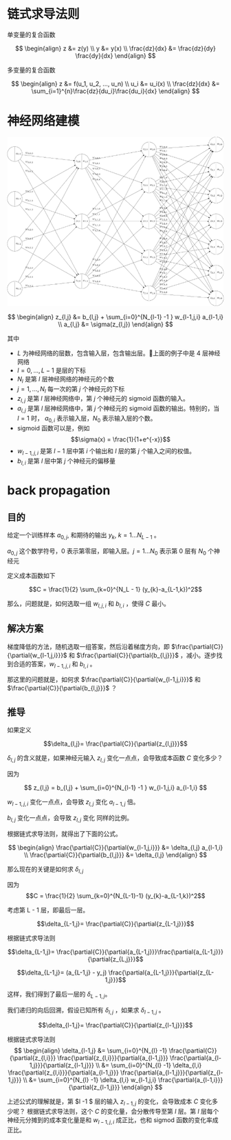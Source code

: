 # 链式求导法则

单变量的复合函数

<span class="math"><script type="math/tex; mode=display">\begin{align}
z &= f(u_1, u_2, ..., u_n) \\
u_i &= u_i(x) \\
\frac{dz}{dx} &= \sum_{i=1}^{n}\frac{dz}{du_i}\frac{du_i}{dx}
\end{align}
</script></span>


$$
\begin{align}
z &= z(y) \\
y &= y(x) \\
\frac{dz}{dx} &= \frac{dz}{dy} \frac{dy}{dx}
\end{align}
$$

多变量的复合函数

$$
\begin{align}
z &= f(u_1, u_2, ..., u_n) \\
u_i &= u_i(x) \\
\frac{dz}{dx} &= \sum_{i=1}^{n}\frac{dz}{du_i}\frac{du_i}{dx}
\end{align}
$$



# 神经网络建模

![](./nueral-structure.png)

$$
\begin{align}
z_{l,j} &= b_{l,j} + \sum_{i=0}^{N_{l-1} -1 } w_{l-1,j,i} a_{l-1,i} \\
a_{l,j} &= \sigma(z_{l,j})
\end{align}
$$

其中
 - $L$ 为神经网络的层数，包含输入层，包含输出层。上面的例子中是 4 层神经网络
 - $l = 0,...,L-1$ 是层的下标
 - $N_{l}$ 是第 $l$ 层神经网络的神经元的个数
 - $j = 1, ..., N_{l}$ 每一次的第 $j$ 个神经元的下标
 - $z_{l,j}$ 是第 $l$ 层神经网络中，第 $j$ 个神经元的 sigmoid 函数的输入。
 - $a_{l,j}$ 是第 $l$ 层神经网络中，第 $j$ 个神经元的 sigmoid 函数的输出。特别的，当 $l=1$ 时， $a_{0,i}$ 表示输入层，$N_0$ 表示输入层的个数。
 - sigmoid 函数可以是，例如
    $$\sigma(x) = \frac{1}{1+e^{-x}}$$
 - $w_{l-1,j,i}$ 是第 $l-1$ 层中第 $i$ 个输出和 $l$ 层的第 $j$ 个输入之间的权值。
 - $b_{l,i}$ 是第 $l$ 层中第 $j$ 个神经元的偏移量


# back propagation

## 目的

给定一个训练样本 $a_{0,j}$, 和期待的输出 $y_{k}$, $k=1...N_{L-1}$ 。

$a_{0,j}$ 这个数学符号，$0$ 表示第零层，即输入层。$j =1...N_{0}$ 表示第 $0$ 层有 $N_{0}$ 个神经元

定义成本函数如下

$$C = \frac{1}{2} \sum_{k=0}^{N_L - 1} (y_{k}-a_{L-1,k})^2$$

那么，问题就是，如何选取一组 $w_{l,j,i}$ 和 $b_{l,i}$ ，使得 $C$ 最小。


## 解决方案


梯度降低的方法，随机选取一组答案，然后沿着梯度方向，即 $\frac{\partial{C}}{\partial{w_{l-1,j,i}}}$ 和 $\frac{\partial{C}}{\partial{b_{l,j}}}$ ，减小。逐步找到合适的答案，$w_{l-1,j,i}$ 和 $b_{l,i}$ 。

那这里的问题就是，如何求 $\frac{\partial{C}}{\partial{w_{l-1,j,i}}}$ 和 $\frac{\partial{C}}{\partial{b_{l,j}}}$ ？


## 推导




如果定义

$$\delta_{l,j}= \frac{\partial{C}}{\partial{z_{l,j}}}$$

$\delta_{l,j}$ 的含义就是，如果神经元输入 $z_{l,j}$ 变化一点点，会导致成本函数 $C$ 变化多少？

因为

$$ z_{l,j} = b_{l,j} + \sum_{i=0}^{N_{l-1} -1 } w_{l-1,j,i} a_{l-1,i} $$

$w_{l-1,j,i}$ 变化一点点，会导致 $z_{l,j}$ 变化 $a_{l-1,j}$ 倍。

$b_{l,j}$ 变化一点点，会导致 $z_{l,j}$ 变化 同样的比例。

根据链式求导法则，就得出了下面的公式。

$$
\begin{align}
\frac{\partial{C}}{\partial{w_{l-1,j,i}}} &= \delta_{l,j} a_{l-1,i} \\
\frac{\partial{C}}{\partial{b_{l,j}}} &= \delta_{l,j}
\end{align}
$$


那么现在的关键是如何求 $\delta_{l,j}$

因为
$$C = \frac{1}{2} \sum_{k=0}^{N_{L-1}-1} (y_{k}-a_{L-1,k})^2$$

考虑第 L - 1 层，即最后一层。

$$\delta_{L-1,j}= \frac{\partial{C}}{\partial{z_{L-1,j}}}$$


根据链式求导法则

$$\delta_{L-1,j}= \frac{\partial{C}}{\partial{a_{L-1,j}}}\frac{\partial{a_{L-1,j}}}{\partial{z_{L,j}}}$$

$$\delta_{L-1,j}= (a_{L-1,j} - y_j) \frac{\partial{a_{L-1,j}}}{\partial{z_{L-1,j}}}$$

这样，我们得到了最后一层的 $\delta_{L-1,j}$。


我们递归的向后回溯，假设已知所有 $\delta_{l,j}$ ，如果求 $\delta_{l-1,j}$ 。


$$\delta_{l-1,j}= \frac{\partial{C}}{\partial{z_{l-1,j}}}$$

根据链式求导法则
$$
\begin{align}
\delta_{l-1,j} &= \sum_{i=0}^{N_{l} -1}
                  \frac{\partial{C}}{\partial{z_{l,i}}}
                  \frac{\partial{z_{l,i}}}{\partial{a_{l-1,j}}}
                  \frac{\partial{a_{l-1,j}}}{\partial{z_{l-1,j}}} \\
              &= \sum_{i=0}^{N_{l} -1}
                  \delta_{l,i}
                  \frac{\partial{z_{l,i}}}{\partial{a_{l-1,j}}}
                  \frac{\partial{a_{l-1,j}}}{\partial{z_{l-1,j}}} \\
              &= \sum_{i=0}^{N_{l} -1}
                  \delta_{l,i}
                  w_{l-1,j,i}
                  \frac{\partial{a_{l-1,i}}}{\partial{z_{l-1,j}}}
\end{align}
$$

上述公式的理解就是，第 $l -1 $ 层的输入 $z_{l-1,j}$ 的变化，会导致成本 $C$ 变化多少呢？
根据链式求导法则，这个 $C$ 的变化量，会分散传导至第 $l$ 层。第 $l$ 层每个神经元分摊到的成本变化量是和 $w_{l-1,j,i}$ 成正比，也和 sigmod 函数的变化率成正比。
